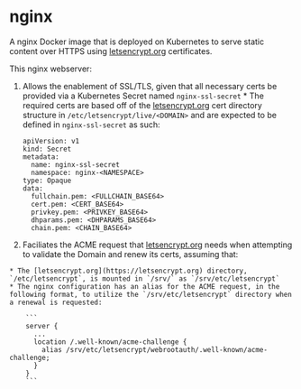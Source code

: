 # nginx

A nginx Docker image that is deployed on Kubernetes to serve static content over HTTPS using [letsencrypt.org](https://letsencrypt.org) certificates.

This nginx webserver:

  1. Allows the enablement of SSL/TLS, given that all necessary certs be provided via a Kubernetes Secret named `nginx-ssl-secret`
    * The required certs are based off of the [letsencrypt.org](https://letsencrypt.org) cert directory structure in `/etc/letsencrypt/live/<DOMAIN>` and are expected to be defined in `nginx-ssl-secret` as such:

      ```
      apiVersion: v1
      kind: Secret
      metadata:
        name: nginx-ssl-secret
        namespace: nginx-<NAMESPACE>
      type: Opaque
      data:
        fullchain.pem: <FULLCHAIN_BASE64>
        cert.pem: <CERT_BASE64>
        privkey.pem: <PRIVKEY_BASE64>
        dhparams.pem: <DHPARAMS_BASE64>
        chain.pem: <CHAIN_BASE64>
      ```
  2.  Faciliates the ACME request that [letsencrypt.org](https://letsencrypt.org) needs when attempting to validate the Domain and renew its certs, assuming that:
  
    * The [letsencrypt.org](https://letsencrypt.org) directory, `/etc/letsencrypt`, is mounted in `/srv/` as `/srv/etc/letsencrypt`
    * The nginx configuration has an alias for the ACME request, in the following format, to utilize the `/srv/etc/letsencrypt` directory when a renewal is requested:

        ```
        server {
          ...
          location /.well-known/acme-challenge {
            alias /srv/etc/letsencrypt/webrootauth/.well-known/acme-challenge;
          }
        }
        ```
